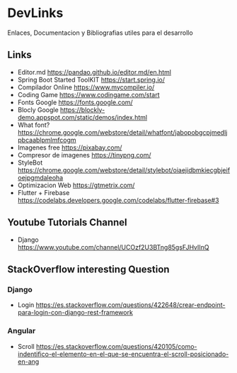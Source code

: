 # DevLinks
Enlaces, Documentacion y Bibliografias utiles para el desarrollo

## Links
- Editor.md https://pandao.github.io/editor.md/en.html
- Spring Boot Started ToolKIT https://start.spring.io/
- Compilador Online https://www.mycompiler.io/
- Coding Game https://www.codingame.com/start
- Fonts Google https://fonts.google.com/
- Blocly Google https://blockly-demo.appspot.com/static/demos/index.html
- What font? https://chrome.google.com/webstore/detail/whatfont/jabopobgcpjmedljpbcaablpmlmfcogm
- Imagenes free https://pixabay.com/
- Compresor de imagenes https://tinypng.com/
- StyleBot https://chrome.google.com/webstore/detail/stylebot/oiaejidbmkiecgbjeifoejpgmdaleoha
- Optimizacion Web https://gtmetrix.com/
- Flutter + Firebase https://codelabs.developers.google.com/codelabs/flutter-firebase#3

## Youtube Tutorials Channel
- Django https://www.youtube.com/channel/UCOzf2U3BTng85gsFJHvIInQ

## StackOverflow interesting Question 
### Django
- Login https://es.stackoverflow.com/questions/422648/crear-endpoint-para-login-con-django-rest-framework
### Angular
- Scroll https://es.stackoverflow.com/questions/420105/como-indentifico-el-elemento-en-el-que-se-encuentra-el-scroll-posicionado-en-ang
